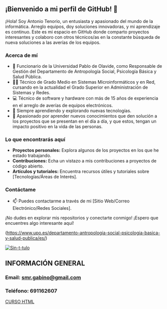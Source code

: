 ## ¡Bienvenido a mi perfil de GitHub! 👋

¡Hola! Soy Antonio Tenorio, un entusiasta y apasionado del mundo de la informática. Arreglo equipos, doy soluciones innovadoras, y mi aprendizaje es continuo. Este es mi espacio en GitHub donde comparto proyectos interesantes y colaboro con otros técnicos/as en la constante búsqueda de nueva soluciones a las averías de los equipos.

### Acerca de mí

- 💼 Funcionario de la Universidad Pablo de Olavide, como Responsable de Gestión del Departamento de Antropología Social, Psicología Básica y Salud Pública.
- 👨‍🎓 Técnico de Grado Medio en Sistemas Microinformáticos y en Red, cursando en la actualidad el Grado Superior en Administración de Sistemas y Redes. 
- 💻 Técnico de software y hardware con más de 15 años de experiencia en el arreglo de averías de equipos electrónicos.
- 🌱 Siempre aprendiendo y explorando nuevas tecnologías.
- 🚀 Apasionado por aprender nuevos conocimientos que den solución a los proyectos que se presentan en el día a día, y que estos, tengan un impacto positivo en la vida de las personas.

### Lo que encontrarás aquí

- **Proyectos personales:** Explora algunos de los proyectos en los que he estado trabajando.
- **Contribuciones:** Echa un vistazo a mis contribuciones a proyectos de código abierto.
- **Artículos y tutoriales:** Encuentra recursos útiles y tutoriales sobre [Tecnologías/Áreas de Interés].

### Contáctame

- 📫 Puedes contactarme a través de mi [Sitio Web/Correo Electrónico/Redes Sociales].

¡No dudes en explorar mis repositorios y conectarte conmigo! ¡Espero que encuentres algo interesante aquí!



(https://www.upo.es/departamento-antropologia-social-psicologia-basica-y-salud-publica/es/)

<a href='https://postimages.org/' target='_blank'><img src='https://i.postimg.cc/xqrYch2v/Sin-t-tulo.jpg' border='0' alt='Sin-t-tulo'/></a>

## INFORMACIÓN GENERAL
### Email: smr.gabino@gmail.com
### Teléfono: 691162607

[CURSO HTML](HTML_basico.pdf)
